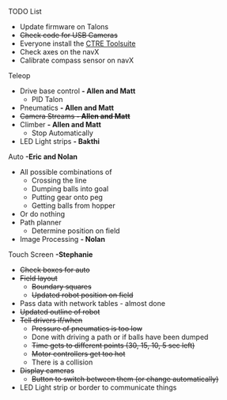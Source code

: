 TODO List
* Update firmware on Talons
* ~~Check code for USB Cameras~~
* Everyone install the [CTRE Toolsuite](http://www.ctr-electronics.com/hro.html#product_tabs_technical_resources)
* Check axes on the navX
* Calibrate compass sensor on navX

Teleop
* Drive base control **- Allen and Matt**
    * PID Talon
* Pneumatics **- Allen and Matt**
* ~~Camera Streams  **- Allen and Matt**~~
* Climber **- Allen and Matt**
    * Stop Automatically
* LED Light strips **- Bakthi**
    
Auto **-Eric and Nolan**
* All possible combinations of
   * Crossing the line
   * Dumping balls into goal
   * Putting gear onto peg
   * Getting balls from hopper
* Or do nothing
* Path planner
   * Determine position on field
* Image Processing **- Nolan**

Touch Screen **-Stephanie**
* ~~Check boxes for auto~~
* ~~Field layout~~
   * ~~Boundary squares~~
   * ~~Updated robot position on field~~
* Pass data with network tables - almost done
* ~~Updated outline of robot~~
* ~~Tell drivers if/when~~
   * ~~Pressure of pneumatics is too low~~
   * Done with driving a path or if balls have been dumped
   * ~~Time gets to different points (30, 15, 10, 5 sec left)~~
   * ~~Motor controllers get too hot~~
   * There is a collision
* ~~Display cameras~~
   * ~~Button to switch between them (or change automatically)~~
* LED Light strip or border to communicate things
